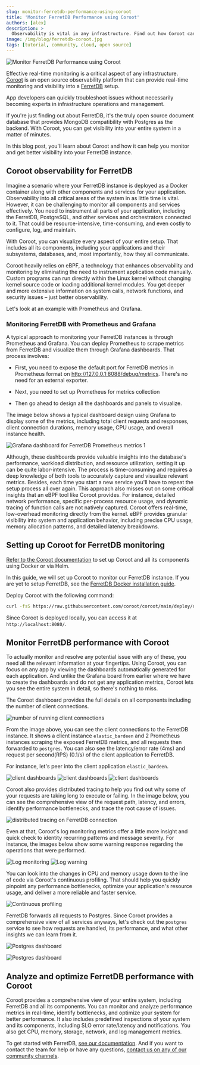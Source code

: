 ```yaml
---
slug: monitor-ferretdb-performance-using-coroot
title: 'Monitor FerretDB Performance using Coroot'
authors: [alex]
description: >
  Observability is vital in any infrastructure. Find out how Coroot can provide real-time monitoring and visibility into a FerretDB setup.
image: /img/blog/ferretdb-coroot.jpg
tags: [tutorial, community, cloud, open source]
---
```


![Monitor FerretDB Performance using Coroot](/img/blog/ferretdb-coroot.jpg)

Effective real-time monitoring is a critical aspect of any infrastructure.
[Coroot](https://coroot.com/) is an open source observability platform that can provide real-time monitoring and visibility into a [FerretDB](https://www.ferretdb.com/) setup.

<!--truncate-->

App developers can quickly troubleshoot issues without necessarily becoming experts in infrastructure operations and management.

If you're just finding out about FerretDB, it's the truly open source document database that provides MongoDB compatibility with Postgres as the backend.
With Coroot, you can get visibility into your entire system in a matter of minutes.

In this blog post, you'll learn about Coroot and how it can help you monitor and get better visibility into your FerretDB instance.

## Coroot observability for FerretDB

Imagine a scenario where your FerretDB instance is deployed as a Docker container along with other components and services for your application.
Observability into all critical areas of the system in as little time is vital.
However, it can be challenging to monitor all components and services effectively.
You need to instrument all parts of your application, including the FerretDB, PostgreSQL, and other services and orchestrators connected to it.
That could be resource-intensive, time-consuming, and even costly to configure, log, and maintain.

With Coroot, you can visualize every aspect of your entire setup.
That includes all its components, including your applications and their subsystems, databases, and, most importantly, how they all communicate.

Coroot heavily relies on eBPF, a technology that enhances observability and monitoring by eliminating the need to instrument application code manually.
Custom programs can run directly within the Linux kernel without changing kernel source code or loading additional kernel modules.
You get deeper and more extensive information on system calls, network functions, and security issues – just better observability.

Let's look at an example with Prometheus and Grafana.

### Monitoring FerretDB with Prometheus and Grafana

A typical approach to monitoring your FerretDB instances is through Prometheus and Grafana.
You can deploy Prometheus to scrape metrics from FerretDB and visualize them through Grafana dashboards.
That process involves:

- First, you need to expose the default port for FerretDB metrics in Prometheus format on http://127.0.0.1:8088/debug/metrics.
  There's no need for an external exporter.

- Next, you need to set up Prometheus for metrics collection

- Then go ahead to design all the dashboards and panels to visualize.

The image below shows a typical dashboard design using Grafana to display some of the metrics, including total client requests and responses, client connection durations, memory usage, CPU usage, and overall instance health.

![Grafana dashboard for FerretDB Prometheus metrics 1](/img/blog/ferretdb-coroot/grafana-prometheus.png)

Although, these dashboards provide valuable insights into the database's performance, workload distribution, and resource utilization, setting it up can be quite labor-intensive.
The process is time-consuming and requires a deep knowledge of both tools to accurately capture and visualize relevant metrics.
Besides, each time you start a new service you'll have to repeat the setup process all over again.
This approach also misses out on some critical insights that an eBPF tool like Coroot provides.
For instance, detailed network performance, specific per-process resource usage, and dynamic tracing of function calls are not natively captured.
Coroot offers real-time, low-overhead monitoring directly from the kernel.
eBPF provides granular visibility into system and application behavior, including precise CPU usage, memory allocation patterns, and detailed latency breakdowns.

## Setting up Coroot for FerretDB monitoring

[Refer to the Coroot documentation](https://coroot.com/docs) to set up Coroot and all its components using Docker or via Helm.

In this guide, we will set up Coroot to monitor our FerretDB instance.
If you are yet to setup FerretDB, see the [FerretDB Docker installation guide](https://docs.ferretdb.io/quickstart-guide/docker/).

Deploy Coroot with the following command:

```sh
curl -fsS https://raw.githubusercontent.com/coroot/coroot/main/deploy/docker-compose.yaml | docker compose -f - up -d
```

Since Coroot is deployed locally, you can access it at `http://localhost:8080/`.

## Monitor FerretDB performance with Coroot

To actually monitor and resolve any potential issue with any of these, you need all the relevant information at your fingertips.
Using Coroot, you can focus on any app by viewing the dashboards automatically generated for each application.
And unlike the Grafana board from earlier where we have to create the dashboards and do not get any application metrics,
Coroot lets you see the entire system in detail, so there's nothing to miss.

The Coroot dashboard provides the full details on all components including the number of client connections.

![number of running client connections](/img/blog/ferretdb-coroot/client-connection.png)

From the image above, you can see the client connections to the FerretDB instance.
It shows a client instance `elastic_bardeen` and 2 Prometheus instances scraping the exposed FerretDB metrics, and all requests then forwarded to `postgres`.
You can also see the latency/error rate (4ms) and request per second(RPS) (0.1/s) of the client application to FerretDB.

For instance, let's peer into the client application `elastic_bardeen`.

![client dashboards](/img/blog/ferretdb-coroot/client-dashboard-1.png)
![client dashboards](/img/blog/ferretdb-coroot/client-dashboard-2.png)
![client dashboards](/img/blog/ferretdb-coroot/client-dashboard-3.png)

Coroot also provides distributed tracing to help you find out why some of your requests are taking long to execute or failing.
In the image below, you can see the comprehensive view of the request path, latency, and errors, identify performance bottlenecks, and trace the root cause of issues.

![distributed tracing on FerretDB connection](/img/blog/ferretdb-coroot/distributed-tracing.png)

Even at that, Coroot's log monitoring metrics offer a little more insight and quick check to identity recurring patterns and message severity.
For instance, the images below show some warning response regarding the operations that were performed.

![Log monitoring](/img/blog/ferretdb-coroot/log-monitoring.png)
![Log warning](/img/blog/ferretdb-coroot/log-warning.png)

You can look into the changes in CPU and memory usage down to the line of code via Coroot's continuous profiling.
That should help you quickly pinpoint any performance bottlenecks, optimize your application's resource usage, and deliver a more reliable and faster service.

![Continuous profiling](/img/blog/ferretdb-coroot/continuous-profiling.png)

FerretDB forwards all requests to Postgres.
Since Coroot provides a comprehensive view of all services anyways, let's check out the `postgres` service to see how requests are handled, its performance, and what other insights we can learn from it.

![Postgres dashboard](/img/blog/ferretdb-coroot/postgres-metrics-1.png)

![Postgres dashboard](/img/blog/ferretdb-coroot/postgres-metrics-2.png)

## Analyze and optimize FerretDB performance with Coroot

Coroot provides a comprehensive view of your entire system, including FerretDB and all its components.
You can monitor and analyze performance metrics in real-time, identify bottlenecks, and optimize your system for better performance.
It also includes predefined inspections of your system and its components, including SLO error rate/latency and notifications.
You also get CPU, memory, storage, network, and log management metrics.

To get started with FerretDB, [see our documentation](https://docs.ferretdb.io/).
And if you want to contact the team for help or have any questions, [contact us on any of our community channels](https://docs.ferretdb.io/#community).
